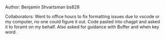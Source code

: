 Author: Benjamin Shvartsman bs828

Collaborators:
Went to office hours to fix formatting issues due to vscode or my computer, no one could figure it out. Code pasted into chagpt and asked it to foramt on my behalf. Also asked for guidance with Buffer and when key word.